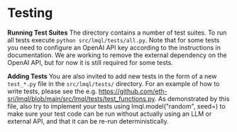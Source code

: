 # Testing

**Running Test Suites** The directory contains a number of test suites. To run all tests execute `python src/lmql/tests/all.py`. Note that for some tests you need to configure an OpenAI API key according to the instructions in documentation. We are working to remove the external dependency on the OpenAI API, but for now it is still required for some tests.

**Adding Tests** You are also invited to add new tests in the form of a new `test_*.py` file in the `src/lmql/tests/` directory. For an example of how to write tests, please see the e.g. https://github.com/eth-sri/lmql/blob/main/src/lmql/tests/test_functions.py. As demonstrated by this file, also try to implement your tests using lmql.model("random", seed=<SEED>) to make sure your test code can be run without actually using an LLM or external API, and that it can be re-run deterministically.

